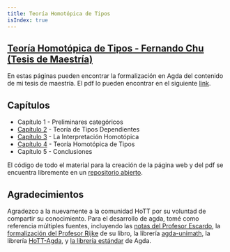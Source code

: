 ```yaml
---
title: Teoría Homotópica de Tipos
isIndex: true
---
```


<!--
<pre class="Agda"><a id="71" class="Keyword">module</a> <a id="78" href="index.html" class="Module">index</a> <a id="84" class="Keyword">where</a>
<a id="90" class="Keyword">open</a> <a id="95" class="Keyword">import</a> <a id="102" href="Capitulo4.html" class="Module">Capitulo4</a> <a id="112" class="Keyword">public</a>
</pre>-->

## [Teoría Homotópica de Tipos - Fernando Chu (Tesis de Maestría)](https://FernandoChu.github.io/MastersThesis/)

En estas páginas pueden encontrar la formalización en Agda del contenido de
mi tesis de maestría.
El pdf lo pueden encontrar en el siguiente [link](https://github.com/FernandoChu/MastersThesis/blob/main/TeX/main.pdf).

## Capítulos

- Capítulo 1 - Preliminares categóricos
- [Capítulo 2](./Capitulo2.html) - Teoría de Tipos Dependientes
- [Capítulo 3](./Capitulo3.html) - La Interpretación Homotópica
- [Capítulo 4](./Capitulo4.html) - Teoría Homotópica de Tipos
- Capítulo 5 - Conclusiones

El código de todo el material para la creación de la página web y del pdf se
encuentra libremente en un [repositorio abierto](https://github.com/FernandoChu/MastersThesis).

## Agradecimientos

Agradezco a la nuevamente a la comunidad HoTT por su voluntad de compartir su conocimiento.
Para el desarrollo de agda, tomé como referencia múltiples fuentes, incluyendo las
[notas del Profesor Escardo](https://www.cs.bham.ac.uk/~mhe/HoTT-UF-in-Agda-Lecture-Notes/HoTT-UF-Agda.html),
la [formalización del Profesor Rijke](https://github.com/HoTT-Intro/Agda) de su libro,
la librería [agda-unimath](https://unimath.github.io/agda-unimath/),
la librería [HoTT-Agda](https://github.com/HoTT/HoTT-Agda), y [la librería estándar](https://github.com/agda/agda-stdlib) de Agda.
